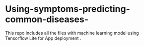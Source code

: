 # Using-symptoms-predicting-common-diseases-
This repo includes all the files with machine learning model using Tensorflow Lite for App deployment .
